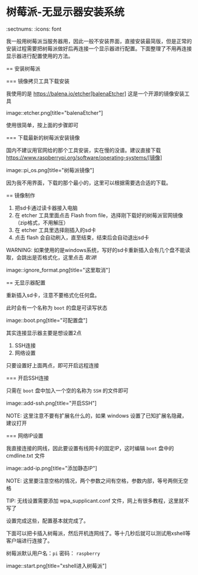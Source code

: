 # 树莓派-无显示器安装系统


:sectnums:
:icons: font

我一般用树莓派当服务器用，因此一般不安装界面，直接安装最简版，但是正常的安装过程需要把树莓派做好后再连接一个显示器进行配置。下面整理了不用再连接显示器进行配置使用的方法。

== 安装树莓派

=== 镜像拷贝工具下载安装

我使用的是 https://balena.io/etcher[balenaEtcher] 这是一个开源的镜像安装工具


image::etcher.png[title="balenaEtcher"]

使用很简单，按上面的步骤即可

=== 下载最新的树莓派安装镜像

国内不建议用官网给的那个工具安装，实在慢的没谱。建议直接下载 https://www.raspberrypi.org/software/operating-systems/[镜像]

image::pi_os.png[title="树莓派镜像"]

因为我不用界面，下载的那个最小的，这里可以根据需要选合适的下载。

== 镜像制作

1. 把sd卡通过读卡器接入电脑
2. 在 etcher 工具里面点击 Flash from file，选择刚下载好的树莓派官网镜像（zip格式，不用解压）
3. 在 etcher 工具里选择刚插入的sd卡
4. 点击 flash 会自动刷入，直至结束，结束后会自动退出sd卡

WARNING: 如果使用的是windows系统，写好的sd卡重新插入会有几个盘不能读取，会跳出是否格式化，这里点击 *取消*!

image::ignore_format.png[title="这里取消"]

== 无显示器配置

重新插入sd卡，注意不要格式化任何盘。

此时会有一个名称为 `boot` 的盘是可读写状态

image::boot.png[title="可配置盘"]


其实连接显示器主要是想设置2点

1. SSH连接
2. 网络设置

只要设置好上面两点，即可开启远程连接

=== 开启SSH连接

只需在 `boot` 盘中加入一个空的名称为 `SSH` 的文件即可

image::add-ssh.png[title="开启SSH"]

NOTE: 这里注意不要有扩展名什么的，如果 windows 设置了已知扩展名隐藏，建议打开

=== 网络IP设置

我直接连接的网线，因此要设置有线网卡的固定IP，这时编辑 `boot` 盘中的 cmdline.txt 文件

image::add-ip.png[title="添加静态IP"]

NOTE: 这里要注意空格的情况，两个参数之间有空格，参数内部，等号两侧无空格

TIP: 无线设置需要添加 wpa_supplicant.conf 文件，网上有很多教程，这里就不写了

设置完成这些，配置基本就完成了。

下面可以把卡插入树莓派，然后开机连网线了。等十几秒后就可以测试用xshell等客户端进行连接了。

树莓派默认用户名：`pi`  密码： `raspberry`

image::start.png[title="xshell进入树莓派"]
